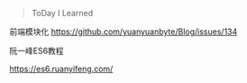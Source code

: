 > ToDay I Learned

前端模块化
<a>https://github.com/yuanyuanbyte/Blog/issues/134</a>

阮一峰ES6教程

<a>https://es6.ruanyifeng.com/<a/>